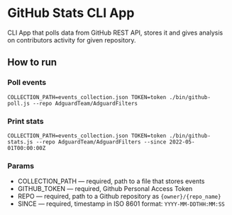 # GitHub Stats CLI App

CLI App that polls data from GitHub REST API, stores it and gives analysis on contributors activity for given repository.

## How to run
### Poll events
```
COLLECTION_PATH=events_collection.json TOKEN=token ./bin/github-poll.js --repo AdguardTeam/AdguardFilters 
```
### Print stats
```
COLLECTION_PATH=events_collection.json TOKEN=token ./bin/github-stats.js --repo AdguardTeam/AdguardFilters --since 2022-05-01T00:00:00Z
```
### Params
* COLLECTION_PATH — required, path to a file that stores events
* GITHUB_TOKEN — required, Github Personal Access Token
* REPO — required, path to a Github repository as `{owner}/{repo_name}`
* SINCE — required, timestamp in ISO 8601 format: `YYYY-MM-DDTHH:MM:SS`